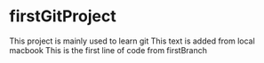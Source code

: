 # firstGitProject
This project is mainly used to learn git
This text is added from local macbook
This is the first line of code from firstBranch
